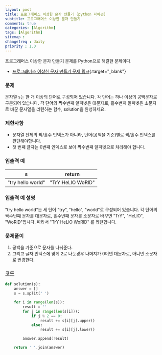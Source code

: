 ```yaml
---
layout: post
title: 프로그래머스 이상한 문자 만들기 (python 파이썬)
subtitle: 프로그래머스 이상한 문자 만들기
comments: true
categories: [Algorithm]
tags: [Algorithm]
sitemap :
changefreq : daily
priority : 1.0
---
```

프로그래머스 이상한 문자 만들기 문제를 Python으로 해결한 문제이다.  

* [프로그래머스 이상한 문자 만들기 문제 링크](https://programmers.co.kr/learn/courses/30/lessons/12930){:target="_blank"}

### 문제 
문자열 s는 한 개 이상의 단어로 구성되어 있습니다. 각 단어는 하나 이상의 공백문자로 구분되어 있습니다. 각 단어의 짝수번째 알파벳은 대문자로, 홀수번째 알파벳은 소문자로 바꾼 문자열을 리턴하는 함수, solution을 완성하세요.

### 제한사항
* 문자열 전체의 짝/홀수 인덱스가 아니라, 단어(공백을 기준)별로 짝/홀수 인덱스를 판단해야합니다.
* 첫 번째 글자는 0번째 인덱스로 보아 짝수번째 알파벳으로 처리해야 합니다.  


### 입출력 예

|s|return|
|-----|-----|
|"try hello world"|"TrY HeLlO WoRlD"|

### 입출력 예 설명
"try hello world"는 세 단어 "try", "hello", "world"로 구성되어 있습니다. 각 단어의 짝수번째 문자를 대문자로, 홀수번째 문자를 소문자로 바꾸면 "TrY", "HeLlO", "WoRlD"입니다. 따라서 "TrY HeLlO WoRlD" 를 리턴합니다.

### 문제풀이
1. 공백을 기준으로 문자를 나눠준다.
2. 그리고 글자 인덱스에 맞게 2로 나눈경우 나머지가 0이면 대문자로, 아니면 소문자로 변경한다.

### 코드
```python
def solution(s):
    answer = []
    s = s.split(' ')

    for i in range(len(s)):
        result = ''
        for j in range(len(s[i])):
            if j % 2 == 0:
                result += s[i][j].upper()
            else:
                result += s[i][j].lower()

        answer.append(result)

    return ' '.join(answer)
```
